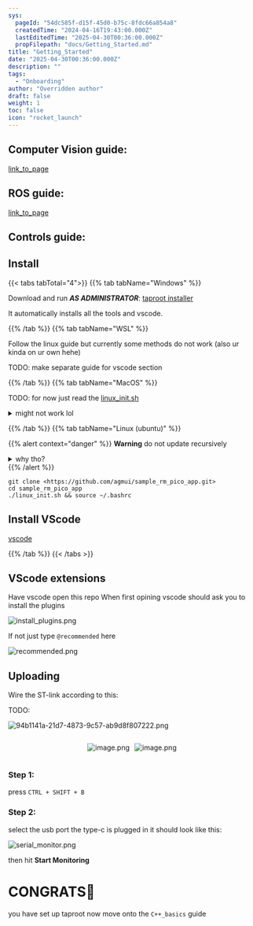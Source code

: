 ```yaml
---
sys:
  pageId: "54dc585f-d15f-45d0-b75c-8fdc66a854a8"
  createdTime: "2024-04-16T19:43:00.000Z"
  lastEditedTime: "2025-04-30T00:36:00.000Z"
  propFilepath: "docs/Getting_Started.md"
title: "Getting_Started"
date: "2025-04-30T00:36:00.000Z"
description: ""
tags:
  - "Onboarding"
author: "Overridden author"
draft: false
weight: 1
toc: false
icon: "rocket_launch"
---
```


## Computer Vision guide:

[link_to_page](86d45bc0-388b-4d26-8848-44f255f73d0e)

## ROS guide:

[link_to_page](3c76c1de-ec8f-46d6-8b0a-294005edc2d5)

## Controls guide:

## Install

{{< tabs tabTotal="4">}}
{{% tab tabName="Windows" %}}

Download and run _**AS ADMINISTRATOR**_: [taproot installer](https://github.com/Thornbots/TeachingFreshies/releases/tag/1.0)

It automatically installs all the tools and vscode.

{{% /tab %}}
{{% tab tabName="WSL" %}}

Follow the linux guide but currently some methods do not work (also ur kinda on ur own hehe)

TODO: make separate guide for vscode section

{{% /tab %}}
{{% tab tabName="MacOS" %}}

TODO: for now just read the [linux_init.sh](https://github.com/agmui/sample_rm_pico_app/blob/main/linux_init.sh)

<details>
<summary>might not work lol</summary>

`brew install libusb pkg-config`

Next install: [vscode](https://code.visualstudio.com/Download)

</details>

{{% /tab %}}
{{% tab tabName="Linux (ubuntu)" %}}

{{% alert context="danger" %}}
**Warning** do not update recursively
<details>
<summary>why tho?</summary>
There are some submodules that may go on for a while (like tinyusb) and I highly
recommend you don't need to get them.
If you want to see what submodules I update just look in `linux_init.sh`
</details>
{{% /alert %}}

```shell
git clone <https://github.com/agmui/sample_rm_pico_app.git>
cd sample_rm_pico_app
./linux_init.sh && source ~/.bashrc
```

## Install VScode

[vscode](https://code.visualstudio.com/Download)

{{% /tab %}}
{{< /tabs >}}

## VScode extensions

Have vscode open this repo
When first opining vscode should ask you to install the plugins

![install_plugins.png](https://prod-files-secure.s3.us-west-2.amazonaws.com/d518164a-d88e-44d1-a4ee-3adb3bd8bce0/89bd30f0-1825-4e77-867b-0a41ce370880/install_plugins.png?X-Amz-Algorithm=AWS4-HMAC-SHA256&X-Amz-Content-Sha256=UNSIGNED-PAYLOAD&X-Amz-Credential=ASIAZI2LB466ZLU32XFR%2F20250703%2Fus-west-2%2Fs3%2Faws4_request&X-Amz-Date=20250703T132336Z&X-Amz-Expires=3600&X-Amz-Security-Token=IQoJb3JpZ2luX2VjEAwaCXVzLXdlc3QtMiJIMEYCIQCN5yM50T8UamYiqIRopj2onItlJIOLMsDO%2B%2BYbTTWWGAIhANJMzAKal3GhZ0Jo39H%2FH1qpthHK%2B4BZqMrR4KIH9IVeKv8DCBUQABoMNjM3NDIzMTgzODA1Igw%2Bpef%2F7AeEm3xVOSYq3AMOyu37BIdHZ4N6eZcvImYtV6fKyf0zHZNyie3vQOvXcwmq6pmX0fAa6cRTmK7W0MIqEOpaayGyN09cQaiqkV2AEheO7gHQ%2BvVA%2BYaj%2FS9GV9zGC80cGsxgkqfFkMU7M3ZKqLwtj64NaQgqQ6A8%2B3GyZzM9pFTlsJmA%2B8YazH8jgToMRBX0a7Bhx%2FvWroHq%2FK59NfUAdJ%2FdYy890WHgMQnEMe5Kvw9gbewD2jcsYy0tgEaqk1LaYOzPdfERVaOBHp0%2F%2FttZYlqQDnrMF5cpshOLIb5Y3k4dn43UgWP3yufF8c4MXKOCzy6PUDMG1yHjwObhRSpmp5hazZ0kxV0yKbANJCDG0Xds2CYbZzAysYYFLeWB0%2FGWyF8i04yhlLV9Xj9sbDGPx%2F0F%2BFI1kyLR9OaGdeffBnks56vx9cGX8KZK9Ikn5Rm2ujkz2ztndQslmKKot%2BN7qkxD%2F3tCpsPaizQRZaq7T4V%2BSu%2Fndq3mbPbzXecQiNFqA0JagULWdM7R46nFUpYAQVpgaHDhkJLgp7HBqTnB74GqTVntH2%2BRppHIebqEBuW630RoXoltkvG1znG61i1ArACe2oH2tNN5cC62VFkq4Do6KdW0gZno1q7wWi%2BDrM8dxjvfLwdokzDl4ZnDBjqkAcMsv1VviXtG3AOT7gbz0cRkbab9RD%2BitLpe7hFv7u4f6qFSw7Y%2Fwuc66rIjl7v8WOyAZ%2FByGhi4hD3nRKOVlEBBvBjqMDU22YOTgxfhtvV%2FAu7Ut2FJHerAb%2FtBH4MGh0pnf6H5wKhtlk39kxjY9nXhR9SytJDJ19S3fMRuteRczQuo0AOAdlk56PJSVglamplU6E8icFGI3lr%2BDKgQ5ppFMgMV&X-Amz-Signature=78e9025c6cf192db3a7befdd1f11472cc05b13617de279a074a1f8589fc778f8&X-Amz-SignedHeaders=host&x-amz-checksum-mode=ENABLED&x-id=GetObject)

If not just type `@recommended` here  

![recommended.png](https://prod-files-secure.s3.us-west-2.amazonaws.com/d518164a-d88e-44d1-a4ee-3adb3bd8bce0/61e661e9-5d85-4dfc-be0d-8d2097a5e793/recommended.png?X-Amz-Algorithm=AWS4-HMAC-SHA256&X-Amz-Content-Sha256=UNSIGNED-PAYLOAD&X-Amz-Credential=ASIAZI2LB466ZLU32XFR%2F20250703%2Fus-west-2%2Fs3%2Faws4_request&X-Amz-Date=20250703T132336Z&X-Amz-Expires=3600&X-Amz-Security-Token=IQoJb3JpZ2luX2VjEAwaCXVzLXdlc3QtMiJIMEYCIQCN5yM50T8UamYiqIRopj2onItlJIOLMsDO%2B%2BYbTTWWGAIhANJMzAKal3GhZ0Jo39H%2FH1qpthHK%2B4BZqMrR4KIH9IVeKv8DCBUQABoMNjM3NDIzMTgzODA1Igw%2Bpef%2F7AeEm3xVOSYq3AMOyu37BIdHZ4N6eZcvImYtV6fKyf0zHZNyie3vQOvXcwmq6pmX0fAa6cRTmK7W0MIqEOpaayGyN09cQaiqkV2AEheO7gHQ%2BvVA%2BYaj%2FS9GV9zGC80cGsxgkqfFkMU7M3ZKqLwtj64NaQgqQ6A8%2B3GyZzM9pFTlsJmA%2B8YazH8jgToMRBX0a7Bhx%2FvWroHq%2FK59NfUAdJ%2FdYy890WHgMQnEMe5Kvw9gbewD2jcsYy0tgEaqk1LaYOzPdfERVaOBHp0%2F%2FttZYlqQDnrMF5cpshOLIb5Y3k4dn43UgWP3yufF8c4MXKOCzy6PUDMG1yHjwObhRSpmp5hazZ0kxV0yKbANJCDG0Xds2CYbZzAysYYFLeWB0%2FGWyF8i04yhlLV9Xj9sbDGPx%2F0F%2BFI1kyLR9OaGdeffBnks56vx9cGX8KZK9Ikn5Rm2ujkz2ztndQslmKKot%2BN7qkxD%2F3tCpsPaizQRZaq7T4V%2BSu%2Fndq3mbPbzXecQiNFqA0JagULWdM7R46nFUpYAQVpgaHDhkJLgp7HBqTnB74GqTVntH2%2BRppHIebqEBuW630RoXoltkvG1znG61i1ArACe2oH2tNN5cC62VFkq4Do6KdW0gZno1q7wWi%2BDrM8dxjvfLwdokzDl4ZnDBjqkAcMsv1VviXtG3AOT7gbz0cRkbab9RD%2BitLpe7hFv7u4f6qFSw7Y%2Fwuc66rIjl7v8WOyAZ%2FByGhi4hD3nRKOVlEBBvBjqMDU22YOTgxfhtvV%2FAu7Ut2FJHerAb%2FtBH4MGh0pnf6H5wKhtlk39kxjY9nXhR9SytJDJ19S3fMRuteRczQuo0AOAdlk56PJSVglamplU6E8icFGI3lr%2BDKgQ5ppFMgMV&X-Amz-Signature=cb7130e905eb2ff3c3bf581816cb7dc965e0cddd1d454679ccfcf772e61a0bf0&X-Amz-SignedHeaders=host&x-amz-checksum-mode=ENABLED&x-id=GetObject)

## Uploading

Wire the ST-link according to this:

TODO:

![94b1141a-21d7-4873-9c57-ab9d8f807222.png](https://prod-files-secure.s3.us-west-2.amazonaws.com/d518164a-d88e-44d1-a4ee-3adb3bd8bce0/e5fad17d-ab82-4300-9f4c-505ab4b1202c/94b1141a-21d7-4873-9c57-ab9d8f807222.png?X-Amz-Algorithm=AWS4-HMAC-SHA256&X-Amz-Content-Sha256=UNSIGNED-PAYLOAD&X-Amz-Credential=ASIAZI2LB466ZLU32XFR%2F20250703%2Fus-west-2%2Fs3%2Faws4_request&X-Amz-Date=20250703T132336Z&X-Amz-Expires=3600&X-Amz-Security-Token=IQoJb3JpZ2luX2VjEAwaCXVzLXdlc3QtMiJIMEYCIQCN5yM50T8UamYiqIRopj2onItlJIOLMsDO%2B%2BYbTTWWGAIhANJMzAKal3GhZ0Jo39H%2FH1qpthHK%2B4BZqMrR4KIH9IVeKv8DCBUQABoMNjM3NDIzMTgzODA1Igw%2Bpef%2F7AeEm3xVOSYq3AMOyu37BIdHZ4N6eZcvImYtV6fKyf0zHZNyie3vQOvXcwmq6pmX0fAa6cRTmK7W0MIqEOpaayGyN09cQaiqkV2AEheO7gHQ%2BvVA%2BYaj%2FS9GV9zGC80cGsxgkqfFkMU7M3ZKqLwtj64NaQgqQ6A8%2B3GyZzM9pFTlsJmA%2B8YazH8jgToMRBX0a7Bhx%2FvWroHq%2FK59NfUAdJ%2FdYy890WHgMQnEMe5Kvw9gbewD2jcsYy0tgEaqk1LaYOzPdfERVaOBHp0%2F%2FttZYlqQDnrMF5cpshOLIb5Y3k4dn43UgWP3yufF8c4MXKOCzy6PUDMG1yHjwObhRSpmp5hazZ0kxV0yKbANJCDG0Xds2CYbZzAysYYFLeWB0%2FGWyF8i04yhlLV9Xj9sbDGPx%2F0F%2BFI1kyLR9OaGdeffBnks56vx9cGX8KZK9Ikn5Rm2ujkz2ztndQslmKKot%2BN7qkxD%2F3tCpsPaizQRZaq7T4V%2BSu%2Fndq3mbPbzXecQiNFqA0JagULWdM7R46nFUpYAQVpgaHDhkJLgp7HBqTnB74GqTVntH2%2BRppHIebqEBuW630RoXoltkvG1znG61i1ArACe2oH2tNN5cC62VFkq4Do6KdW0gZno1q7wWi%2BDrM8dxjvfLwdokzDl4ZnDBjqkAcMsv1VviXtG3AOT7gbz0cRkbab9RD%2BitLpe7hFv7u4f6qFSw7Y%2Fwuc66rIjl7v8WOyAZ%2FByGhi4hD3nRKOVlEBBvBjqMDU22YOTgxfhtvV%2FAu7Ut2FJHerAb%2FtBH4MGh0pnf6H5wKhtlk39kxjY9nXhR9SytJDJ19S3fMRuteRczQuo0AOAdlk56PJSVglamplU6E8icFGI3lr%2BDKgQ5ppFMgMV&X-Amz-Signature=80983ba1542842c1286a1bf6e6ada592b189c25bc4185d14191a9b93508c2779&X-Amz-SignedHeaders=host&x-amz-checksum-mode=ENABLED&x-id=GetObject)

<div style="display: flex;flex-direction: row; column-gap:10px; max-width: 630px;justify-content: center;">
<div>

![image.png](https://prod-files-secure.s3.us-west-2.amazonaws.com/d518164a-d88e-44d1-a4ee-3adb3bd8bce0/210ecb78-1116-4d7b-b9b7-2292f66fa2c2/image.png?X-Amz-Algorithm=AWS4-HMAC-SHA256&X-Amz-Content-Sha256=UNSIGNED-PAYLOAD&X-Amz-Credential=ASIAZI2LB466YV5PHMCA%2F20250703%2Fus-west-2%2Fs3%2Faws4_request&X-Amz-Date=20250703T132340Z&X-Amz-Expires=3600&X-Amz-Security-Token=IQoJb3JpZ2luX2VjEAwaCXVzLXdlc3QtMiJIMEYCIQD7cunaeTxc8WGY0Kgmg7bniMpJegXEvQNgE%2BJBMrrNKAIhAIGwjRitYov7OSGK3BbF26b9H9fm30DNNEidCgDVWjl9Kv8DCBUQABoMNjM3NDIzMTgzODA1Igw8544Syj%2FHe3mOz%2Boq3ANblqJadsVKuOpqHHupvuAY7Cr5aOhy8HktFlCYb46Bsuo0qMIftZA6MhzJbiJ2gyY3zL1T67RXHF9qhNwmLjYj81yl959O1W%2FB9wnQSAl4eNsKIEA0H1Nc3LypiZqeGGMfMr2bz%2BiGJXoSuuRS21GZ0HhWQ8KxX%2FUfv4rHITmaa0%2BrH3KaXyKp8BvFX%2FDsPTH9bbideh8UR8Jkd8AyJ1%2F5%2FCbO%2BCaDZcoziy2bW8HlD0m7hinMO6Fla6jB0onlx5z8mqFzY9U%2FZeZ7c0noMe%2FZI6UwZYvD7UQokxWUP%2BRmVDULbNWSk6l8QOwvsp%2Fpt6Xl7mpGfTmY%2FQbToHnJSqD74oZS7N%2F8%2BkEvOXIBBxa%2F3iJktkveK4U1hz11s1WX77FIf%2F6sok3sdTswAUAN3NHBE5dUwttOYnQXnU9FDxDdmjdIY4UQ%2BP4PyFZt1PS5%2Bwt1qucutprgaQOPHNKkmg6lOHEe3iHVOcXsfCKLIxECAHQqTviPWY3%2FDL5Nw%2B5O%2FdLRf5TGrOiZYMJTMRgJ1dbxIUP7mLG6LE4WKq4Ewdq%2BUyFEgQVvQu43OH655XlbyQDoNM7riL8mzlXvxEqo09GWkzC1thUg8LTngc6s9rTNPzzK0NYnubXG8tFldDDA4ZnDBjqkAZf%2FByXTXynicQ6xANISVIGCnMqBWMBezSMr8d8Cn8afP8Ucw09Rc6tN14mVr2EqWptX3Y0AQWkwEF5gGHu%2BfluC2NmCR0Wc3Tmr%2FWrSs5Ce3MNjiehFzN0nK3y7dG%2Bk2GIiS2rw1ItW1B6EkGmJAhGl4vX68ZlJC4YHWI8uhCltKIpW28HIAGMrEfr8MW09L8cZG0t0ng0bofmChcd45T4eXVva&X-Amz-Signature=0a3d82462c356b7cef58ce5f98028ea158e2805fd3fde0436c08b9856affc63e&X-Amz-SignedHeaders=host&x-amz-checksum-mode=ENABLED&x-id=GetObject)

</div>
<div>

![image.png](https://prod-files-secure.s3.us-west-2.amazonaws.com/d518164a-d88e-44d1-a4ee-3adb3bd8bce0/33a0fd0f-8ca6-4a86-8e09-26e95ded1fff/image.png?X-Amz-Algorithm=AWS4-HMAC-SHA256&X-Amz-Content-Sha256=UNSIGNED-PAYLOAD&X-Amz-Credential=ASIAZI2LB4665XAUUL4R%2F20250703%2Fus-west-2%2Fs3%2Faws4_request&X-Amz-Date=20250703T132340Z&X-Amz-Expires=3600&X-Amz-Security-Token=IQoJb3JpZ2luX2VjEAwaCXVzLXdlc3QtMiJIMEYCIQCh%2BgkJFyEr5oXYULa4BFMNcJOLTkXiUDsNFwXbaT2%2B8QIhAMnMx%2BSyKJEu25ivliid%2FiBS57MsBkwqHv4MZDmFEgfCKv8DCBUQABoMNjM3NDIzMTgzODA1IgzzrAJVSXEhNneaG6oq3AMWXMtyZihJ19Lg7Cyi2D0mZuLlTduWAP2zuLrb%2B%2F2rhma8ma1eFDaLcb%2FMM4NxXgdz27ZUwRY0cppKqg1QDRNMllfaVQRHBFgmj4dRDA8ODLHTqxerPI5H1giNe41kWUNsk9stGjPMSCbScnpzJveuLFdbli2CcXLl6n8wIdW492r1U8Qb%2FVHV5%2FqFmDWh%2FFsW93J4skgRjB%2FzFffsNRchSWoqpYyQ4PtRJnPaKybzPVKzAS4yNzaJ%2FIVLJk5oUCNBMrZMAE%2BureQIGsC1eHywRb%2BCpHv1zVcRYjqo7pS4fsRMZXDVXsLmm%2B7PkSVAspBs3rrF%2FXqRwj4qLKR7NH226r9k%2BrOvXwXu3ozTm9VynW%2Bfy5PG4a8qTLjR2svoPZWgGn14Z%2F2DoMTBXn938rTab54lhJBkXwPeKYttoGpAtrC0LSiV6tXZdJgcuD4a0FOuMWJ9XqptSfZ%2BU4%2BUeKnW47p41AZg7NCXX%2B%2Fgk4XRjain7x8F2l5ANguee21vs8nu5qCdQKeciXvVjWAd3ufyH7iZpcyo1r7B2avTMnq1CwLJZ2afizjP93F7D%2FJIQ%2BQcAq3Y5LYEe1GJgXEMnLNoKZvAlYCOjvpXPJitt78UQdmEJbA7sjmKTk1CzjCg4pnDBjqkAXfjrlNynhLwviwXU8i5Y6J41dIp5dHus9WC89nS3eGoJMry34K0Uuzf%2FJKCMABDdwyJ99HriQKUGrAx75QgeLFpQIssOcg9NCf7MEs%2Bx%2BlnQRAZLu3ep1cBXipXNJ2guycrILUkdRPZ64yB4k%2FIVA6wPj4LqqnGa%2F5%2FpJlWLRiONqFmej%2FDXrC0%2Ft%2FYSh2lUJjuJVp2rqHbGocEFTVNwwGuAQx%2B&X-Amz-Signature=21475311b6eb48e31d1e1af49a3d8a210894b4cd65667339f9bb14fc2b3adf3b&X-Amz-SignedHeaders=host&x-amz-checksum-mode=ENABLED&x-id=GetObject)

</div>
</div>

### Step 1:

press `CTRL + SHIFT + B`

### Step 2:

select the usb port the type-c is plugged in it should look like this:

![serial_monitor.png](https://prod-files-secure.s3.us-west-2.amazonaws.com/d518164a-d88e-44d1-a4ee-3adb3bd8bce0/f03f4774-05d4-4393-b6a0-d5efb6d315ab/serial_monitor.png?X-Amz-Algorithm=AWS4-HMAC-SHA256&X-Amz-Content-Sha256=UNSIGNED-PAYLOAD&X-Amz-Credential=ASIAZI2LB466ZLU32XFR%2F20250703%2Fus-west-2%2Fs3%2Faws4_request&X-Amz-Date=20250703T132336Z&X-Amz-Expires=3600&X-Amz-Security-Token=IQoJb3JpZ2luX2VjEAwaCXVzLXdlc3QtMiJIMEYCIQCN5yM50T8UamYiqIRopj2onItlJIOLMsDO%2B%2BYbTTWWGAIhANJMzAKal3GhZ0Jo39H%2FH1qpthHK%2B4BZqMrR4KIH9IVeKv8DCBUQABoMNjM3NDIzMTgzODA1Igw%2Bpef%2F7AeEm3xVOSYq3AMOyu37BIdHZ4N6eZcvImYtV6fKyf0zHZNyie3vQOvXcwmq6pmX0fAa6cRTmK7W0MIqEOpaayGyN09cQaiqkV2AEheO7gHQ%2BvVA%2BYaj%2FS9GV9zGC80cGsxgkqfFkMU7M3ZKqLwtj64NaQgqQ6A8%2B3GyZzM9pFTlsJmA%2B8YazH8jgToMRBX0a7Bhx%2FvWroHq%2FK59NfUAdJ%2FdYy890WHgMQnEMe5Kvw9gbewD2jcsYy0tgEaqk1LaYOzPdfERVaOBHp0%2F%2FttZYlqQDnrMF5cpshOLIb5Y3k4dn43UgWP3yufF8c4MXKOCzy6PUDMG1yHjwObhRSpmp5hazZ0kxV0yKbANJCDG0Xds2CYbZzAysYYFLeWB0%2FGWyF8i04yhlLV9Xj9sbDGPx%2F0F%2BFI1kyLR9OaGdeffBnks56vx9cGX8KZK9Ikn5Rm2ujkz2ztndQslmKKot%2BN7qkxD%2F3tCpsPaizQRZaq7T4V%2BSu%2Fndq3mbPbzXecQiNFqA0JagULWdM7R46nFUpYAQVpgaHDhkJLgp7HBqTnB74GqTVntH2%2BRppHIebqEBuW630RoXoltkvG1znG61i1ArACe2oH2tNN5cC62VFkq4Do6KdW0gZno1q7wWi%2BDrM8dxjvfLwdokzDl4ZnDBjqkAcMsv1VviXtG3AOT7gbz0cRkbab9RD%2BitLpe7hFv7u4f6qFSw7Y%2Fwuc66rIjl7v8WOyAZ%2FByGhi4hD3nRKOVlEBBvBjqMDU22YOTgxfhtvV%2FAu7Ut2FJHerAb%2FtBH4MGh0pnf6H5wKhtlk39kxjY9nXhR9SytJDJ19S3fMRuteRczQuo0AOAdlk56PJSVglamplU6E8icFGI3lr%2BDKgQ5ppFMgMV&X-Amz-Signature=9fed8b91dcbf9d1a49e67ac5cb331d855ea5a3503039867bbfb4ac0837c8a8d5&X-Amz-SignedHeaders=host&x-amz-checksum-mode=ENABLED&x-id=GetObject)

then hit **Start Monitoring**

# CONGRATS🎉

you have set up taproot now move onto the `C++_basics` guide
